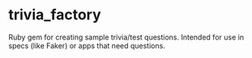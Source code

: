 # trivia_factory
Ruby gem for creating sample trivia/test questions. Intended for use in specs (like Faker) or apps that need questions.
